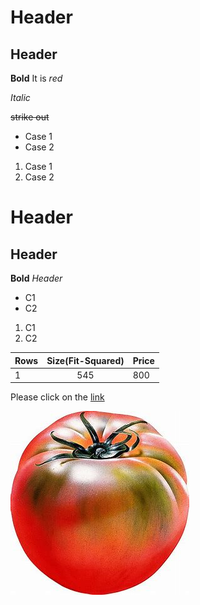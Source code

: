 
# Header
## Header

**Bold**
It is *red*

_Italic_

~~strike out~~

* Case 1
* Case 2

1. Case 1
1. Case 2

<h1>Header</h1>
<h2>Header</h2>

<strong>Bold</strong>
<em>Header</em>


<ul>
<li>C1</li>
<li>C2</li>
</ul>

<ol><li>C1</li>
<li>C2</li></ol>


Rows| Size(Fit-Squared)|Price
-------|:-------------------------:|------
1       |                       545|800


Please click on the [link][1]


[1]:https://pandoc.org/installing.html 'Pandoc'


![Picture][2]

[2]:/Figures/untitled.png

